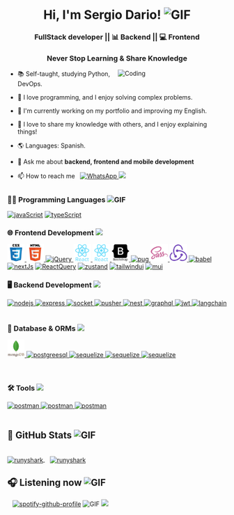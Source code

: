 <h1 align="center"> Hi, I'm Sergio Dario! <img alt="GIF" height="35" src="https://res.cloudinary.com/runyshark1/image/upload/v1707709938/YTiM_d3uqxj.gif"/> </h1>
<h3 align="center">  FullStack developer || 📊 Backend || 💻 Frontend </h3>

<h3 align="center">Never Stop Learning & Share Knowledge </h3>
<img align="right" alt="Coding" width="250"; src="https://res.cloudinary.com/runyshark1/image/upload/v1707709240/6o0_xpcheb.gif" alt="img">

- 📚 Self-taught, studying Python, DevOps.
- 💚 I love programming, and I enjoy solving complex problems.
- 📌 I'm currently working on my portfolio and improving my English.
- 🙌 I love to share my knowledge with others, and I enjoy explaining things!
- 🌎 Languages: Spanish.

- 💬 Ask me about **backend, frontend and mobile development**

- 📫 How to reach me&nbsp;&nbsp;
  <a href="https://wa.me/522283578806" target="_blank">
  <img alt="WhatsApp" height="25" src="https://res.cloudinary.com/runyshark1/image/upload/v1707752229/WhatsApp.svg_pa7zky.webp"/>
  </a>
  <a href="mailto:sdmoreno51@gmail.com" target="_blank"><img lt="GIF" height="25" src="https://res.cloudinary.com/runyshark1/image/upload/v1707752229/Gmail-logo_rysd74.png"/></a>

##

<h3>👨‍💻 Programming Languages <img alt="GIF" height="30" src="https://res.cloudinary.com/runyshark1/image/upload/v1707709938/4XCW_utukec.gif"/>
 </h3>
<p align="left"> 
 <a href="https://developer.mozilla.org/es/docs/Web/JavaScript" target="_blank">
                        <img src="https://res.cloudinary.com/runyshark1/image/upload/v1707711085/JavaScript-logo_vabomf.png"
                            alt="javaScript" width="50" height="50" /></a>
                    <a href="https://www.typescriptlang.org/">
                        <img src="https://res.cloudinary.com/runyshark1/image/upload/v1707711099/ts_ymrfdm.png"
                            alt="typeScript" width="50" height="50" />
                    </a>
      <h3>🌐 Frontend Development <img lt="GIF" height="30" src="https://res.cloudinary.com/runyshark1/image/upload/v1707709240/3WFM_iahmch.gif"/></h3>
                            <a href="https://www.w3schools.com/css/" target="_blank"> <img
                                    src="https://raw.githubusercontent.com/devicons/devicon/master/icons/css3/css3-original-wordmark.svg"
                                    alt="css3" width="40" height="40" /> </a>
                            <a href="https://www.w3.org/html/" target="_blank"> <img
                                    src="https://raw.githubusercontent.com/devicons/devicon/master/icons/html5/html5-original-wordmark.svg"
                                    alt="html5" width="40" height="40" /> </a>
                            <a href="https://jquery.com/" target="_blank"> <img
                                    src="https://profilinator.rishav.dev/skills-assets/jquery.png" alt="jQuery"
                                    width="40" height="40" /> </a>
                            <a href="https://reactjs.org/" target="_blank"> <img
                                    src="https://raw.githubusercontent.com/devicons/devicon/master/icons/react/react-original-wordmark.svg"
                                    alt="react" width="40" height="40" /> </a>
                            <a href="https://reactjs.org/" target="_blank"> <img
                                    src="https://raw.githubusercontent.com/devicons/devicon/master/icons/react/react-original-wordmark.svg"
                                    alt="react" width="40" height="40" /> </a>
                            <a href="https://getbootstrap.com" target="_blank"> <img
                                    src="https://raw.githubusercontent.com/devicons/devicon/master/icons/bootstrap/bootstrap-plain-wordmark.svg"
                                    alt="bootstrap" width="40" height="40" /> </a>
                            <a href="https://pugjs.org" target="_blank"> <img src="https://cdn.worldvectorlogo.com/logos/pug.svg"
                                    alt="pug" width="40" height="40" /> </a>
                            <a href="https://sass-lang.com" target="_blank"> <img
                                    src="https://raw.githubusercontent.com/devicons/devicon/master/icons/sass/sass-original.svg"
                                    alt="sass" width="40" height="40" /> </a>
                            <a href="https://redux.js.org" target="_blank"> <img
                                    src="https://raw.githubusercontent.com/devicons/devicon/master/icons/redux/redux-original.svg"
                                    alt="redux" width="40" height="40" /> </a>
                            <a href="https://babeljs.io/" target="_blank"> <img
                                    src="https://upload.wikimedia.org/wikipedia/commons/thumb/0/02/Babel_Logo.svg/1280px-Babel_Logo.svg.png"
                                    alt="babel" width="40" height="40" /></a>
                            <a href="https://nextjs.org/" target="_blank"> <img
                                    src="https://res.cloudinary.com/runyshark1/image/upload/v1707711766/next-js_jq9unv.svg"
                                    alt="nextJs" width="40" height="40" /></a>
                            <a href="https://tanstack.com/query/v3/" target="_blank"> <img
                                    src="https://res.cloudinary.com/runyshark1/image/upload/v1707711764/1_elhu-42TzQEdsFjKDbQhhA_qbcmqc.png"
                                    alt="ReactQuery" width="40" height="40" /></a>
                            <a href="https://zustand-demo.pmnd.rs/" target="_blank"> <img
                                    src="https://res.cloudinary.com/runyshark1/image/upload/v1707711765/zustand-logo_yso4jf.png"
                                    alt="zustand" width="70" height="40" /></a>
                            <a href="https://tailwindui.com/" target="_blank"> <img
                                    src="https://res.cloudinary.com/runyshark1/image/upload/v1707711764/Tailwind_CSS_Logo.svg_urk5ww.png"
                                    alt="tailwindui" width="40" height="25" /></a>
                            <a href="https://mui.com/" target="_blank"> <img
                                    src="https://res.cloudinary.com/runyshark1/image/upload/v1707711764/logo_vgnkgn.png"
                                    alt="mui" width="40" height="40" /></a>

<h3>🖥️ Backend Development <img lt="GIF" height="30" src="https://res.cloudinary.com/runyshark1/image/upload/v1707709241/4M52_i1clfw.gif"/></h3>
<p align="left"> 
<div >
                            <a href="https://nodejs.org" target="_blank"> <img
                                    src="https://www.vectorlogo.zone/logos/nodejs/nodejs-icon.svg" alt="nodejs"
                                    width="40" height="40" /> </a>
                            <a href="https://expressjs.com" target="_blank"> <img
                                    src="https://avatars.githubusercontent.com/u/5658226?s=200&v=4" alt="express"
                                    width="40" height="40" /> </a>
                            <a href="https://socket.io/" target="_blank"> <img
                                    src="https://upload.wikimedia.org/wikipedia/commons/thumb/9/96/Socket-io.svg/330px-Socket-io.svg.png"
                                    alt="socket" width="40" height="40" /> </a>
                            <a href="https://pusher.com/" target="_blank"> <img
                                    src="https://res.cloudinary.com/runyshark1/image/upload/v1707712448/pusher-logo-4C7555E4D0-seeklogo.com_uoeu4i.png"
                                    alt="pusher" width="40" height="40" /> </a>
                            <a href="https://nestjs.com/" target="_blank"> <img
                                    src="https://res.cloudinary.com/runyshark1/image/upload/v1707711768/NestJS_gsnmxe.svg"
                                    alt="nest" width="40" height="40" /> <a>
                                    <a href="https://graphql.org/" target="_blank"> <img
                                            src="https://res.cloudinary.com/runyshark1/image/upload/v1707711768/2048px-GraphQL_Logo.svg_oi07ye.png"
                                            alt="graphql" width="40" height="40" /> <a>
                            <a href="https://jwt.io/" target="_blank" rel="noreferrer" > <img
                                    src="https://img.stackshare.io/service/6417/jwt-icon.png" alt="jwt" width="40"
                                    height="40" /> </a>
                            <a href="https://www.langchain.com/" target="_blank" rel="noreferrer"> <img
                                    src="https://res.cloudinary.com/runyshark1/image/upload/v1707713467/langchain-vectordb--logo_shvgpl.webp"
                                    alt="langchain" width="40" height="40" /> </a>
<br />
<br />

<h3>💽 Database & ORMs <img lt="GIF" height="30" src="https://res.cloudinary.com/runyshark1/image/upload/v1707709240/7V7_vswa5y.gif"/></h3>
 <div>
                        <a href="https://www.mongodb.com/" target="_blank">
                            <img src="https://raw.githubusercontent.com/devicons/devicon/master/icons/mongodb/mongodb-original-wordmark.svg"
                                alt="mongodb" width="40" height="40" />
                        </a>
                        <a href="https://www.postgresql.org/" target="_blank">
                            <img src="https://img.icons8.com/color/48/undefined/postgreesql.png" alt="postgreesql"
                                width="40" height="40" />
                        </a>
                        <a href="https://sequelize.org/" target="_blank" rel="noreferrer">
                            <img src="https://seeklogo.com/images/S/sequelize-logo-9A5075DB9F-seeklogo.com.png"
                                alt="sequelize" width="40" height="40" /> </a><a href="https://typeorm.io"
                            target="_blank" rel="noreferrer">
                            <img src="https://opencollective-production.s3-us-west-1.amazonaws.com/a90da2c0-a82c-11e7-8125-a1bea2bef08c.png"
                                alt="sequelize" width="40" height="40" /> </a><a href="https://www.prisma.io/docs"
                            target="_blank" rel="noreferrer">
                            <img src="https://www.freelogovectors.net/wp-content/uploads/2022/01/prisma_logo-freelogovectors.net_.png"
                                alt="sequelize" width="40" height="40" />
                        </a>
                    </div>

<br />
<br />

  <h3>🛠️ Tools <img lt="GIF" height="30" src="https://res.cloudinary.com/runyshark1/image/upload/v1707709938/yy0_oae3vv.gif"/></h3>

 <div>
                        <a href="https://postman.com" target="_blank">
                            <img src="https://www.vectorlogo.zone/logos/getpostman/getpostman-icon.svg" alt="postman"
                                width="40" height="40" />
                        </a>
                        <a href="https://www.docker.com" target="_blank">
                            <img src="https://res.cloudinary.com/runyshark1/image/upload/v1707713348/97_Docker_logo_logos-512_dda6k5.webp"
                                alt="postman" width="40" height="40" />
                        </a>
                        <a href="https://github.com" target="_blank">
                            <img src="https://cdn-icons-png.flaticon.com/512/1051/1051377.png" alt="postman" width="40"
                                height="40" />
                        </a>
                    </div>

<br />

## 🚀 GitHub Stats <img alt="GIF" height="30" src="https://res.cloudinary.com/runyshark1/image/upload/v1707709938/yy3_rfjyyl.gif"/>

<br />

<a href="https://github.com/anuraghazra/github-readme-stats">
<img align="center" src="https://github-readme-stats.vercel.app/api/top-langs?username=runyshark&show_icons=true&theme=midnight-purple&locale=en&layout=compact" alt="runyshark" />
</a> &nbsp;&nbsp;
<a href="https://github.com/anuraghazra/github-readme-stats">
 <img align="center" src="https://github-readme-streak-stats.herokuapp.com/?user=runyshark&layout=compact&theme=midnight-purple" alt="runyshark" />
</a> 


## 🎧 Listening now <img alt="GIF" height="30" src="https://res.cloudinary.com/runyshark1/image/upload/v1707709938/6oa_iya1ry.gif"/>

&nbsp;&nbsp;
[![spotify-github-profile](https://spotify-github-profile.vercel.app/api/view?uid=21wenupyy6frblehjdouc4sua&cover_image=true&theme=novatorem&show_offline=false&background_color=121212&interchange=true&bar_color_cover=true)](https://spotify-github-profile.vercel.app/api/view?uid=21wenupyy6frblehjdouc4sua&redirect=true)
<img  alt="GIF" height="210" src="https://res.cloudinary.com/runyshark1/image/upload/v1707709244/7VA_e1d5ay.gif"/>
<img lt="GIF" height="100" src="https://res.cloudinary.com/runyshark1/image/upload/v1707709939/33Ho_ucktq0.gif"/>
